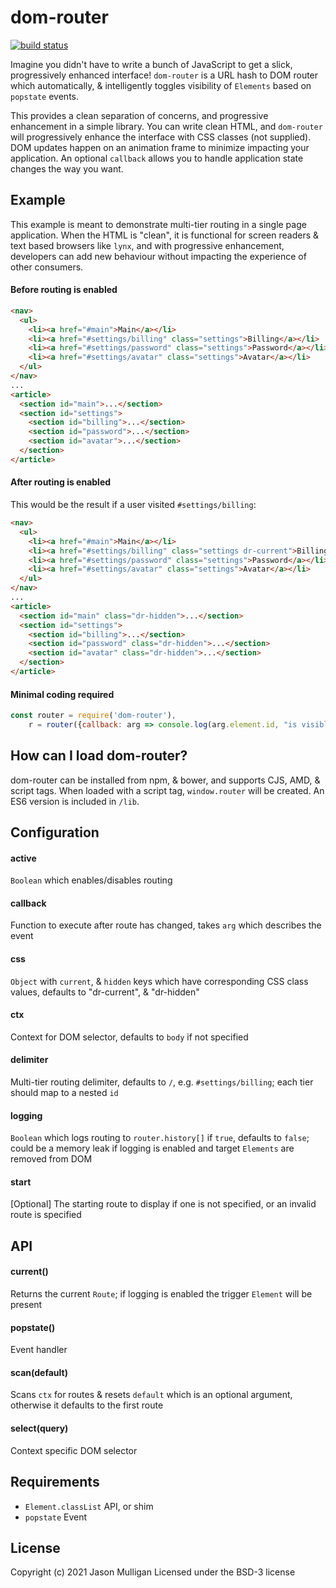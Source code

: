 # dom-router

[![build status](https://secure.travis-ci.org/avoidwork/dom-router.svg)](http://travis-ci.org/avoidwork/dom-router)

Imagine you didn't have to write a bunch of JavaScript to get a slick, progressively enhanced interface! `dom-router`
is a URL hash to DOM router which automatically, & intelligently toggles visibility of `Elements` based on `popstate`
events.

This provides a clean separation of concerns, and progressive enhancement in a simple library. You can write clean HTML,
and `dom-router` will progressively enhance the interface with CSS classes (not supplied). DOM updates happen on an
animation frame to minimize impacting your application. An optional `callback` allows you to handle application
state changes the way you want.

## Example
This example is meant to demonstrate multi-tier routing in a single page application. When the HTML is "clean", it is
functional for screen readers & text based browsers like `lynx`, and with progressive enhancement, developers can add
new behaviour without impacting the experience of other consumers.

#### Before routing is enabled
```html
<nav>
  <ul>
    <li><a href="#main">Main</a></li>
    <li><a href="#settings/billing" class="settings">Billing</a></li>
    <li><a href="#settings/password" class="settings">Password</a></li>
    <li><a href="#settings/avatar" class="settings">Avatar</a></li>
  </ul>
</nav>
...
<article>
  <section id="main">...</section>
  <section id="settings">
    <section id="billing">...</section>
    <section id="password">...</section>
    <section id="avatar">...</section>
  </section>
</article>
```

#### After routing is enabled
This would be the result if a user visited `#settings/billing`:

```html
<nav>
  <ul>
    <li><a href="#main">Main</a></li>
    <li><a href="#settings/billing" class="settings dr-current">Billing</a></li>
    <li><a href="#settings/password" class="settings">Password</a></li>
    <li><a href="#settings/avatar" class="settings">Avatar</a></li>
  </ul>
</nav>
...
<article>
  <section id="main" class="dr-hidden">...</section>
  <section id="settings">
    <section id="billing">...</section>
    <section id="password" class="dr-hidden">...</section>
    <section id="avatar" class="dr-hidden">...</section>
  </section>
</article>
```

#### Minimal coding required
```javascript
const router = require('dom-router'),
    r = router({callback: arg => console.log(arg.element.id, "is visible")});
```

## How can I load dom-router?
dom-router can be installed from npm, & bower, and supports CJS, AMD, & script tags.
When loaded with a script tag, `window.router` will be created. An ES6 version is included in `/lib`.

## Configuration
#### active
`Boolean` which enables/disables routing

#### callback
Function to execute after route has changed, takes `arg` which describes the event

#### css
`Object` with `current`, & `hidden` keys which have corresponding CSS class values, defaults to "dr-current", & "dr-hidden"

#### ctx
Context for DOM selector, defaults to `body` if not specified

#### delimiter
Multi-tier routing delimiter, defaults to `/`, e.g. `#settings/billing`; each tier should map to a nested `id`

#### logging
`Boolean` which logs routing to `router.history[]` if `true`, defaults to `false`; could be a memory leak if logging is enabled and target `Elements` are removed from DOM

#### start
[Optional] The starting route to display if one is not specified, or an invalid route is specified

## API
#### current()
Returns the current `Route`; if logging is enabled the trigger `Element` will be present

#### popstate()
Event handler

#### scan(default)
Scans `ctx` for routes & resets `default` which is an optional argument, otherwise it defaults to the first route

#### select(query)
Context specific DOM selector


## Requirements
- `Element.classList` API, or shim
- `popstate` Event

## License
Copyright (c) 2021 Jason Mulligan
Licensed under the BSD-3 license
